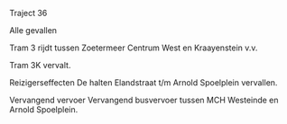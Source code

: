 Traject 36

Alle gevallen

Tram 3
rijdt tussen Zoetermeer Centrum West en Kraayenstein v.v.

Tram 3K
vervalt.

Reizigerseffecten
De halten Elandstraat t/m Arnold Spoelplein vervallen.

Vervangend vervoer
Vervangend busvervoer tussen MCH Westeinde en Arnold Spoelplein.
